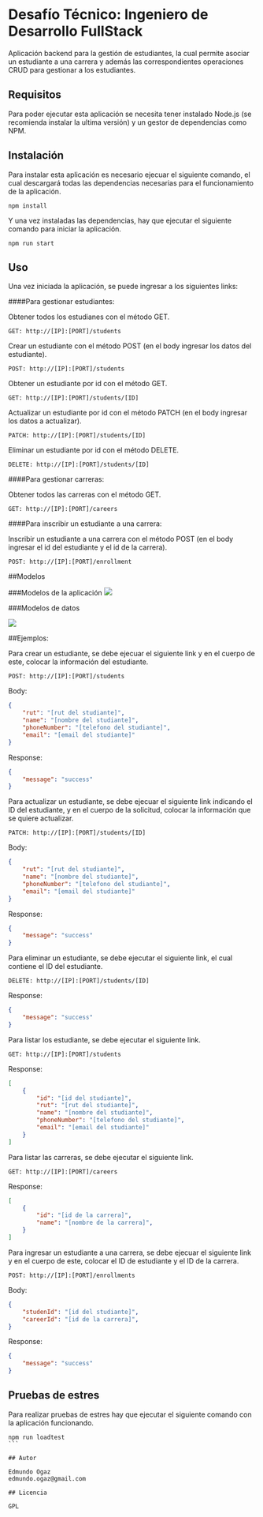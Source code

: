 # Desafío Técnico: Ingeniero de Desarrollo FullStack

Aplicación backend para la gestión de estudiantes, la cual permite asociar un estudiante a una carrera y además las correspondientes operaciones CRUD para gestionar a los estudiantes.

## Requisitos

Para poder ejecutar esta aplicación se necesita tener instalado Node.js (se recomienda instalar la ultima versión) y un gestor de dependencias como NPM.

## Instalación

Para instalar esta aplicación es necesario ejecuar el siguiente comando, el cual descargará todas las dependencias necesarias para el funcionamiento de la aplicación.

```
npm install
````

Y una vez instaladas las dependencias, hay que ejecutar el siguiente comando para iniciar la aplicación.

```
npm run start
````

## Uso

Una vez iniciada la aplicación, se puede ingresar a los siguientes links:

####Para gestionar estudiantes:

Obtener todos los estudianes con el método GET.

```
GET: http://[IP]:[PORT]/students
````

Crear un estudiante con el método POST (en el body ingresar los datos del estudiante).

```
POST: http://[IP]:[PORT]/students
````
 
Obtener un estudiante por id con el método GET.

```
GET: http://[IP]:[PORT]/students/[ID]
````

Actualizar un estudiante por id con el método PATCH (en el body ingresar los datos a actualizar).

```
PATCH: http://[IP]:[PORT]/students/[ID] 
````

Eliminar un estudiante por id con el método DELETE.

````
DELETE: http://[IP]:[PORT]/students/[ID]
````

####Para gestionar carreras:

Obtener todos las carreras con el método GET.

````
GET: http://[IP]:[PORT]/careers
````

####Para inscribir un estudiante a una carrera:

Inscribir un estudiante a una carrera con el método POST (en el body ingresar el id del estudiante y el id de la carrera).

````
POST: http://[IP]:[PORT]/enrollment 
````

##Modelos

###Modelos de la aplicación
![](/diagrams/diagramClass.png)

###Modelos de datos

![](/diagrams/iacc.db.png)

##Ejemplos:

Para crear un estudiante, se debe ejecuar el siguiente link y en el cuerpo de este, colocar la información del estudiante.


```
POST: http://[IP]:[PORT]/students
````

Body:

```json
{   
    "rut": "[rut del studiante]",
    "name": "[nombre del studiante]",
    "phoneNumber": "[telefono del studiante]",
    "email": "[email del studiante]"
}
```

Response:

```json
{
    "message": "success"
}
```

Para actualizar un estudiante, se debe ejecuar el siguiente link indicando el ID del estudiante, y en el cuerpo de la solicitud, colocar la información que se quiere actualizar.

```
PATCH: http://[IP]:[PORT]/students/[ID]
````

Body:

```json
{   
    "rut": "[rut del studiante]",
    "name": "[nombre del studiante]",
    "phoneNumber": "[telefono del studiante]",
    "email": "[email del studiante]"
}
```

Response:

```json
{
    "message": "success"
}
```

Para eliminar un estudiante, se debe ejecutar el siguiente link, el cual contiene el ID del estudiante.

```
DELETE: http://[IP]:[PORT]/students/[ID]
```

Response:

```json
{
    "message": "success"
}
```

Para listar los estudiante, se debe ejecutar el siguiente link.

```
GET: http://[IP]:[PORT]/students
```

Response:

```json
[
    {   
        "id": "[id del studiante]",
        "rut": "[rut del studiante]",
        "name": "[nombre del studiante]",
        "phoneNumber": "[telefono del studiante]",
        "email": "[email del studiante]"
    }
]
```

Para listar las carreras, se debe ejecutar el siguiente link.

```
GET: http://[IP]:[PORT]/careers
```

Response:

```json
[
    {
        "id": "[id de la carrera]",
        "name": "[nombre de la carrera]",
    }
]
```
Para ingresar un estudiante a una carrera, se debe ejecuar el siguiente link y en el cuerpo de este, colocar el ID de estudiante y el ID de la carrera.

```
POST: http://[IP]:[PORT]/enrollments
```

Body:

```json
{   
    "studenId": "[id del studiante]",
    "careerId": "[id de la carrera]",
}
```

Response:

```json
{
    "message": "success"
}
```
## Pruebas de estres

Para realizar pruebas de estres hay que ejecutar el siguiente comando con la aplicación funcionando.

````
npm run loadtest
```

## Autor

Edmundo Ogaz
edmundo.ogaz@gmail.com

## Licencia

GPL